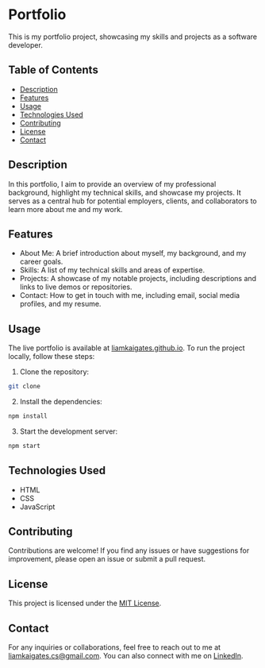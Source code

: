 # Portfolio

This is my portfolio project, showcasing my skills and projects as a software developer.

## Table of Contents

- [Description](#description)
- [Features](#features)
- [Usage](#usage)
- [Technologies Used](#technologies-used)
- [Contributing](#contributing)
- [License](#license)
- [Contact](#contact)

## Description

In this portfolio, I aim to provide an overview of my professional background, highlight my technical skills, and showcase my projects. It serves as a central hub for potential employers, clients, and collaborators to learn more about me and my work.

## Features

- About Me: A brief introduction about myself, my background, and my career goals.
- Skills: A list of my technical skills and areas of expertise.
- Projects: A showcase of my notable projects, including descriptions and links to live demos or repositories.
- Contact: How to get in touch with me, including email, social media profiles, and my resume.

## Usage

The live portfolio is available at [liamkaigates.github.io](https://liamkaigates.github.io). To run the project locally, follow these steps:

1. Clone the repository:

```bash
git clone
```

2. Install the dependencies:

```bash
npm install
```

3. Start the development server:

```bash
npm start
```

## Technologies Used

- HTML
- CSS
- JavaScript

## Contributing

Contributions are welcome! If you find any issues or have suggestions for improvement, please open an issue or submit a pull request.

## License

This project is licensed under the [MIT License](LICENSE).

## Contact

For any inquiries or collaborations, feel free to reach out to me at [liamkaigates.cs@gmail.com](mailto:liamkaigates.cs@gmail.com). You can also connect with me on [LinkedIn](https://www.linkedin.com/in/liamkaigates).
